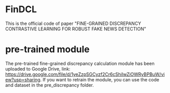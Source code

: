 # FinDCL
This is the official code of paper "FINE-GRAINED DISCREPANCY CONTRASTIVE LEARNING FOR ROBUST FAKE NEWS DETECTION"

# pre-trained module
The pre-trained fine-grained discrepancy calculation module has been uploaded to Google Drive, link: https://drive.google.com/file/d/1yeZzpSGCyzf2Cr6cShiIwZiOWRyBPBuW/view?usp=sharing. 
If you want to retrain the module, you can use the code and dataset in the pre_discrepancy folder.
